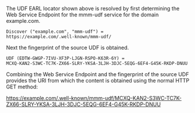 The UDF EARL locator shown above is resolved by first determining the Web Service
Endpoint for the mmm-udf service for the domain example.com.

~~~~
Discover ("example.com", "mmm-udf") = 
https://example.com/.well-known/mmm-udf/
~~~~

Next the fingerprint of the source UDF is obtained.

~~~~
UDF (EDTW-GWGP-7IVU-XF3P-LJGN-RSPO-K63R-6Y) =
MCXQ-KAN2-S3WC-TC7K-ZX66-SLRY-YKSA-3LJH-3DJC-5EQG-6EF4-G45K-RKDP-DNUU
~~~~

Combining the Web Service Endpoint and the fingerprint of the source UDF provides
the URI from which the content is obtained using the normal HTTP GET method:

https://example.com/.well-known/mmm-udf/MCXQ-KAN2-S3WC-TC7K-ZX66-SLRY-YKSA-3LJH-3DJC-5EQG-6EF4-G45K-RKDP-DNUU


